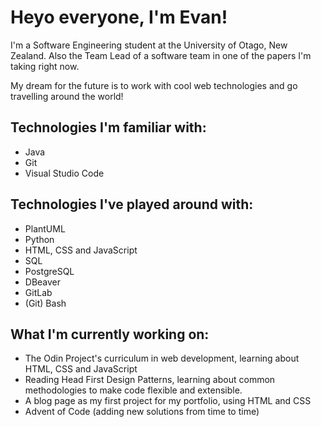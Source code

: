 # Heyo everyone, I'm Evan! 

I'm a Software Engineering student at the University of Otago, New Zealand. Also the Team Lead of a software team in one of the papers I'm taking right now.

My dream for the future is to work with cool web technologies and go travelling around the world!

## Technologies I'm familiar with:

* Java
* Git
* Visual Studio Code 

## Technologies I've played around with:

* PlantUML
* Python
* HTML, CSS and JavaScript
* SQL
* PostgreSQL
* DBeaver
* GitLab
* (Git) Bash

## What I'm currently working on:

* The Odin Project's curriculum in web development, learning about HTML, CSS and JavaScript
* Reading Head First Design Patterns, learning about common methodologies to make code flexible and extensible.
* A blog page as my first project for my portfolio, using HTML and CSS 
* Advent of Code (adding new solutions from time to time)
